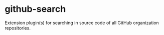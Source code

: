 github-search
=============

Extension plugin(s) for searching in source code of all GitHub organization repositories.